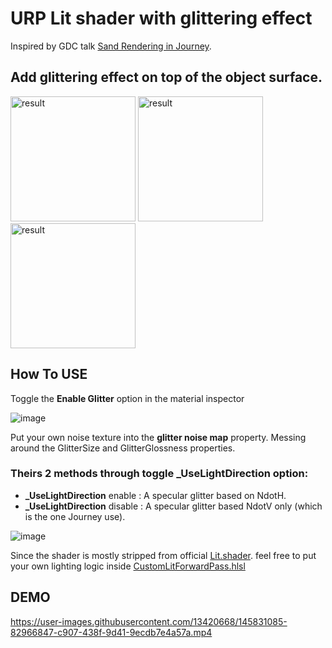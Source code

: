 # URP Lit shader with glittering effect

Inspired by GDC talk [Sand Rendering in Journey]. 

## Add glittering effect on top of the object surface. 
<img height="200" alt="result" src="https://user-images.githubusercontent.com/13420668/145828189-0b106ab0-02a5-44f4-8ab3-f01f1a4e26a1.png"> <img height="200" alt="result" src="https://user-images.githubusercontent.com/13420668/145828126-fd186dcd-2179-4df4-81b8-3773c3805780.png">
<img height="200" alt="result" src="https://user-images.githubusercontent.com/13420668/145829125-b8f8b1d6-8345-48f0-a041-188dd35e4bd5.png">

## How To USE

Toggle the **Enable Glitter** option in the material inspector

![image](https://user-images.githubusercontent.com/13420668/145830091-d27df57e-eade-408e-bd60-83d9985f5b5f.png)

Put your own noise texture into the **glitter noise map** property.
Messing around the GlitterSize and GlitterGlossness properties.

### Theirs 2 methods through toggle **_UseLightDirection** option: 

 - **_UseLightDirection** enable : A specular glitter based on NdotH.
 - **_UseLightDirection** disable : A specular glitter based NdotV only (which is the one Journey use).

![image](https://user-images.githubusercontent.com/13420668/145827593-3d176b8e-7ccc-426e-ab96-10875d5d233c.png)

Since the shader is mostly stripped from official [Lit.shader]. feel free to put your own lighting logic inside [CustomLitForwardPass.hlsl]

## DEMO

https://user-images.githubusercontent.com/13420668/145831085-82966847-c907-438f-9d41-9ecdb7e4a57a.mp4



[Sand Rendering in Journey]: https://www.youtube.com/watch?v=wt2yYnBRD3U

[Lit.shader]: https://github.com/Unity-Technologies/Graphics/blob/master/com.unity.render-pipelines.universal/Shaders/Lit.shader
[CustomLitForwardPass.hlsl]: https://github.com/EricHu33/URP_GlitterLit/blob/main/Assets/Scripts/Shaders/Library/CustomLitForwardPass.hlsl
